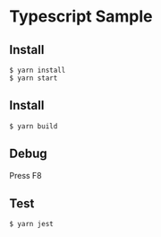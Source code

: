 # Typescript Sample

## Install

```
$ yarn install
$ yarn start
```

## Install

```
$ yarn build
```

## Debug

Press F8

## Test

```
$ yarn jest
```
